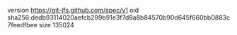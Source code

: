 version https://git-lfs.github.com/spec/v1
oid sha256:dedb93114020aefcb299b91e3f7d8a8b84570b90d645f660bb0883c7feedfbee
size 135024
